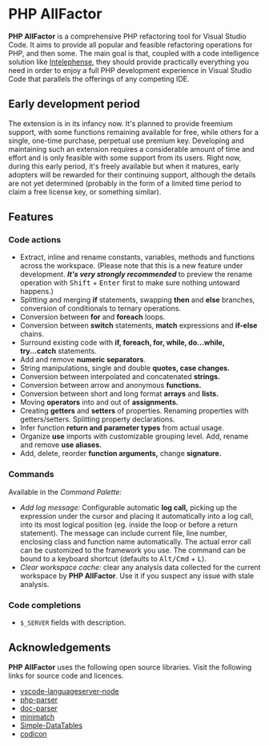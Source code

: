 # PHP AllFactor

**PHP AllFactor** is a comprehensive PHP refactoring tool for Visual Studio Code. It aims to provide all popular and feasible refactoring operations for PHP, and then some. The main goal is that, coupled with a code intelligence solution like [Intelephense](https://marketplace.visualstudio.com/items?itemName=bmewburn.vscode-intelephense-client), they should provide practically everything you need in order to enjoy a full PHP development experience in Visual Studio Code that parallels the offerings of any competing IDE.

## Early development period

The extension is in its infancy now. It's planned to provide freemium support, with some functions remaining available for free, while others for a single, one-time purchase, perpetual use premium key. Developing and maintaining such an extension requires a considerable amount of time and effort and is only feasible with some support from its users. Right now, during this early period, it's freely available but when it matures, early adopters will be rewarded for their continuing support, although the details are not yet determined (probably in the form of a limited time period to claim a free license key, or something similar).

## Features

### Code actions

* Extract, inline and rename constants, variables, methods and functions across the workspace. (Please note that this is a new feature under development. _**It's very strongly recommended**_ to preview the rename operation with <kbd>Shift</kbd> + <kbd>Enter</kbd> first to make sure nothing untoward happens.)
* Splitting and merging **if** statements, swapping **then** and **else** branches, conversion of conditionals to ternary operations.
* Conversion between **for** and **foreach** loops.
* Conversion between **switch** statements, **match** expressions and **if-else** chains.
* Surround existing code with **if, foreach, for, while, do...while, try...catch** statements.
* Add and remove **numeric separators**.
* String manipulations, single and double **quotes, case changes.**
* Conversion between interpolated and concatenated **strings.**
* Conversion between arrow and anonymous **functions.**
* Conversion between short and long format **arrays** and **lists.**
* Moving **operators** into and out of **assignments.**
* Creating **getters** and **setters** of properties. Renaming properties with getters/setters. Splitting property declarations.
* Infer function **return and parameter types** from actual usage.
* Organize **use** imports with customizable grouping level. Add, rename and remove **use aliases.**
* Add, delete, reorder **function arguments,** change **signature.**

### Commands

Available in the _Command Palette:_

* _Add log message:_ Configurable automatic **log call,** picking up the expression under the cursor and placing it automatically into a log call, into its most logical position (eg. inside the loop or before a return statement). The message can include current file, line number, enclosing class and function name automatically. The actual error call can be customized to the framework you use. The command can be bound to a keyboard shortcut (defaults to <kbd>Alt/Cmd</kbd> + <kbd>L</kbd>).
* _Clear workspace cache:_ clear any analysis data collected for the current workspace by **PHP AllFactor**. Use it if you suspect any issue with stale analysis.

### Code completions

* `$_SERVER` fields with description.

## Acknowledgements

**PHP AllFactor** uses the following open source libraries. Visit the following links for source code and licences.

* [vscode-languageserver-node](https://github.com/Microsoft/vscode-languageserver-node)
* [php-parser](https://github.com/glayzzle/php-parser)
* [doc-parser](https://github.com/glayzzle/doc-parser)
* [minimatch](https://github.com/isaacs/minimatch)
* [Simple-DataTables](https://github.com/fiduswriter/Simple-DataTables)
* [codicon](https://github.com/microsoft/vscode-codicons)
